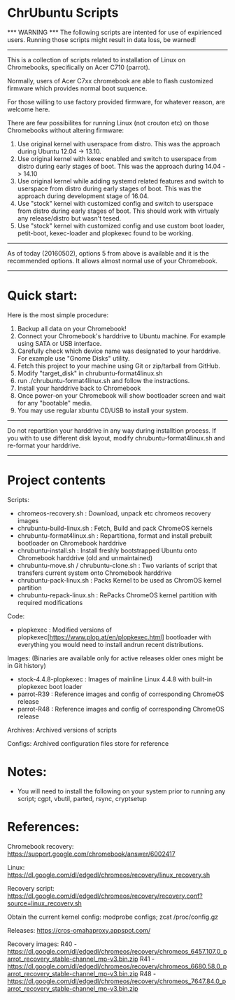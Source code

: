 ChrUbuntu Scripts
=================

*** WARNING ***
The following scripts are intented for use of expirienced users.
Running those scripts might result in data loss, be warned!
***************

This is a collection of scripts related to installation of Linux on Chromebooks, specifically on Acer C710 (parrot).

Normally, users of Acer C7xx chromebook are able to flash customized firmware which provides normal boot suquence.

For those willing to use factory provided firmware, for whatever reason, are welcome here.

There are few possibilites for running Linux (not crouton etc) on those Chromebooks without altering firmware:

1. Use original kernel with userspace from distro.
   This was the approach during Ubuntu 12.04 -> 13.10.
2. Use original kernel with kexec enabled and switch to userspace from distro during early stages of boot.
   This was the approach during 14.04 -> 14.10
3. Use original kernel while adding systemd related features and switch to userspace from distro during early stages of boot.
   This was the approach during development stage of 16.04.
4. Use "stock" kernel with customized config and switch to userspace from distro during early stages of boot.
   This should work with virtualy any release/distro but wasn't tesed.
5. Use "stock" kernel with customized config and use custom boot loader, petit-boot, kexec-loader and plopkexec found to be working.

***
As of today (20160502), options 5 from above is available and it is the recommended options.
It allows almost normal use of your Chromebook.
***

Quick start:
============
Here is the most simple procedure:
1. Backup all data on your Chromebook!
2. Connect your Chromebook's harddrive to Ubuntu machine.
   For example using SATA or USB interface.
3. Carefully check which device name was designated to your harddrive.
   For example use "Gnome Disks" utility.
4. Fetch this project to your machine using Git or zip/tarball from GitHub.
5. Modify "target_disk" in chrubuntu-format4linux.sh
6. run ./chrubuntu-format4linux.sh and follow the instractions.
7. Install your harddrive back to Chromebook
8. Once power-on your Chromebook will show bootloader screen and wait for any "bootable" media.
9. You may use regular xbuntu CD/USB to install your system.

***
 Do not repartition your harddrive in any way during installtion process.
 If you with to use different disk layout, modify chrubuntu-format4linux.sh and re-format your harddrive.
***

Project contents
================

Scripts:
 - chromeos-recovery.sh                   : Download, unpack etc chromeos recovery images
 - chrubuntu-build-linux.sh               : Fetch, Build and pack ChromeOS kernels
 - chrubuntu-format4linux.sh              : Repartitiona, format and install prebuilt bootloader on Chromebook harddrive
 - chrubuntu-install.sh                   : Install freshly bootstrapped Ubuntu onto Chromebook harddrive (old and unmaintained)
 - chrubuntu-move.sh / chrubuntu-clone.sh : Two variants of script that transfers current system onto Chromebook harddrive
 - chrubuntu-pack-linux.sh                : Packs Kernel to be used as ChromOS kernel partition
 - chrubuntu-repack-linux.sh              : RePacks ChromeOS kernel partition with required modifications

Code: 
 - plopkexec                              : Modified versions of plopkexec[https://www.plop.at/en/plopkexec.html] bootloader with everything you would need to install andrun recent distributions.

Images: (Binaries are available only for active releases older ones might be in Git history)
 - stock-4.4.8-plopkexec                  : Images of mainline Linux 4.4.8 with built-in plopkexec boot loader
 - parrot-R39                             : Reference images and config of corresponding ChromeOS release
 - parrot-R48                             : Reference images and config of corresponding ChromeOS release

Archives:
 Archived versions of scripts

Configs:
 Archived configuration files store for reference

Notes:
======
* You will need to install the following on your system prior to running any script; cgpt, vbutil, parted, rsync, cryptsetup

References:
===========
Chromebook recovery:
https://support.google.com/chromebook/answer/6002417

Linux:
https://dl.google.com/dl/edgedl/chromeos/recovery/linux_recovery.sh

Recovery script:
https://dl.google.com/dl/edgedl/chromeos/recovery/recovery.conf?source=linux_recovery.sh

Obtain the current kernel config:
modprobe configs; zcat /proc/config.gz

Releases:
https://cros-omahaproxy.appspot.com/

Recovery images:
R40 - https://dl.google.com/dl/edgedl/chromeos/recovery/chromeos_6457.107.0_parrot_recovery_stable-channel_mp-v3.bin.zip
R41 - https://dl.google.com/dl/edgedl/chromeos/recovery/chromeos_6680.58.0_parrot_recovery_stable-channel_mp-v3.bin.zip
R48 - https://dl.google.com/dl/edgedl/chromeos/recovery/chromeos_7647.84.0_parrot_recovery_stable-channel_mp-v3.bin.zip
